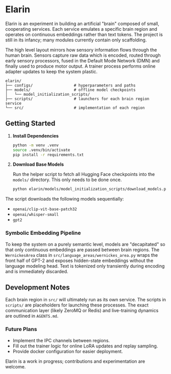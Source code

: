 # Elarin

Elarin is an experiment in building an artificial "brain" composed of small,
cooperating services. Each service emulates a specific brain region and operates
on continuous embeddings rather than text tokens. The project is still in its
infancy; many modules currently contain only scaffolding.

The high level layout mirrors how sensory information flows through the human
brain. Sensors capture raw data which is encoded, routed through early sensory
processors, fused in the Default Mode Network (DMN) and finally used to produce
motor output. A trainer process performs online adapter updates to keep the
system plastic.

```
elarin/
├── configs/                  # hyperparameters and paths
├── models/                   # offline model checkpoints
│   └── model_initialization_scripts/
├── scripts/                  # launchers for each brain region service
└── src/                      # implementation of each region
```

## Getting Started

1. **Install Dependencies**

   ```bash
   python -m venv .venv
   source .venv/bin/activate
   pip install -r requirements.txt
   ```

2. **Download Base Models**

   Run the helper script to fetch all Hugging Face checkpoints into the
   `models/` directory. This only needs to be done once.

   ```bash
   python elarin/models/model_initialization_scripts/download_models.py
   ```

The script downloads the following models sequentially:

   - `openai/clip-vit-base-patch32`
- `openai/whisper-small`
- `gpt2`

### Symbolic Embedding Pipeline

To keep the system on a purely semantic level, models are "decapitated"
so that only continuous embeddings are passed between brain regions. The
`WernickesArea` class in `src/language_areas/wernickes_area.py` wraps the
front half of GPT-2 and exposes hidden-state embeddings without the
language modeling head. Text is tokenized only transiently during
encoding and is immediately discarded.

## Development Notes

Each brain region in `src/` will ultimately run as its own service. The scripts
in `scripts/` are placeholders for launching these processes. The exact
communication layer (likely ZeroMQ or Redis) and live-training dynamics are
outlined in `AGENTS.md`.

### Future Plans

- Implement the IPC channels between regions.
- Fill out the trainer logic for online LoRA updates and replay sampling.
- Provide docker configuration for easier deployment.

Elarin is a work in progress; contributions and experimentation are welcome.

